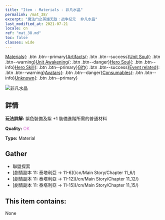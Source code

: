 ```yaml
---
title: "Item - Materials - 非凡水晶"
permalink: /mat_38/
excerpt: "魔法门之英雄无敌：战争纪元  非凡水晶"
last_modified_at: 2021-07-21
locale: cn
ref: "mat_38.md"
toc: false
classes: wide
---
```

 [Materials](/ItemsCN/){: .btn .btn--primary}[Artifacts](/ItemsCN/Artifacts/){: .btn .btn--success}[Unit Soul](/ItemsCN/UnitSoul/){: .btn .btn--warning}[Unit Awakening](/ItemsCN/UnitAwakening/){: .btn .btn--danger}[Hero Soul](/ItemsCN/HeroSoul/){: .btn .btn--info}[Hero Skill](/ItemsCN/HeroSkill/){: .btn .btn--primary}[Gift](/ItemsCN/Gift/){: .btn .btn--success}[Event related](/ItemsCN/Events/){: .btn .btn--warning}[Avatars](/ItemsCN/Avatars/){: .btn .btn--danger}[Consumables](/ItemsCN/Consumables/){: .btn .btn--info}[Unknown](/ItemsCN/Unknown/){: .btn .btn--primary}

 ![非凡水晶](/images/t/i_cailiao_shuijing2.png)

## 詳情
 **玩法詳解:** 紫色裝備及紫 +1 裝備進階所需的普通材料

 **Quality:** <span style="color: #DA70D6">OK</span>

 **Type:** Material

## Gather

*    聯盟探索 
*    [劇情副本 11: 泰塔利亞 -> 11-6](/cn/Main Story/Chapter 11_6/) 
*    [劇情副本 11: 泰塔利亞 -> 11-12](/cn/Main Story/Chapter 11_12/) 
*    [劇情副本 11: 泰塔利亞 -> 11-15](/cn/Main Story/Chapter 11_15/) 

## This item contains:

  None

